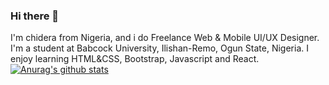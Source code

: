 ### Hi there 👋
I'm chidera from Nigeria, and i do Freelance Web & Mobile UI/UX Designer. 
I'm a student at Babcock University, Ilishan-Remo, Ogun State, Nigeria.
I enjoy learning HTML&CSS, Bootstrap, Javascript and React.
[![Anurag's github stats](https://github-readme-stats.vercel.app/api?username=IKEZUE-Chidera)](https://github.com/IKEZUE-Chidera/github-readme-stats)
